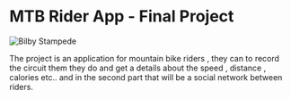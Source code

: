 MTB Rider App - Final Project
=============================
![Bilby Stampede](http://sharonyar.netau.net/mtb.jpg)

The project is an application for mountain bike riders , they can to record the circuit them they do and get a details about the speed , distance , calories etc..
and in the second part that will be a social network between riders.
